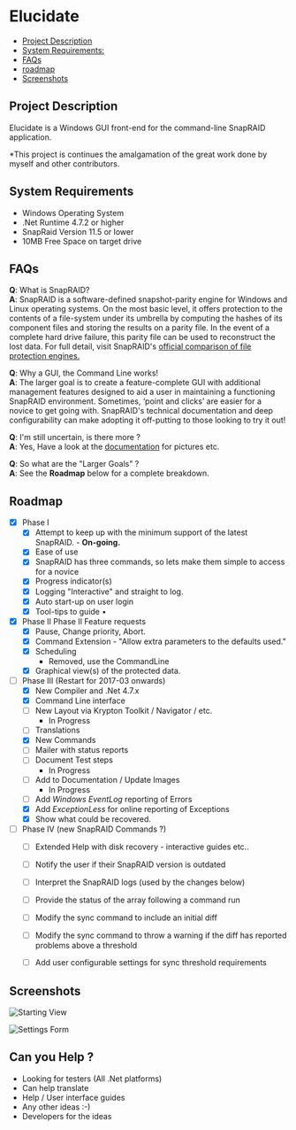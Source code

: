 ﻿# Elucidate

- [Project Description](#project-description)
- [System Requirements:](#os-requirements)
- [FAQs](#faqs)
- [roadmap](#roadmap)
- [Screenshots](#screenshots)

## Project Description

Elucidate is a Windows GUI front-end for the command-line SnapRAID application.

*This project is continues the amalgamation of the great work done by myself and other contributors.

## System Requirements

- Windows Operating System
- .Net Runtime 4.7.2 or higher
- SnapRaid Version 11.5 or lower
- 10MB Free Space on target drive

## FAQs

**Q**: What is SnapRAID?<br/>
**A**: SnapRAID is a software-defined snapshot-parity engine for Windows and Linux operating systems. On the most basic level, it offers protection to the contents of a file-system under its umbrella by computing the hashes of its component files and storing the results on a parity file. In the event of a complete hard drive failure, this parity file can be used to reconstruct the lost data. For full detail, visit SnapRAID's [official comparison of file protection engines.](http://snapraid.sourceforge.net/compare.html)

**Q**: Why a GUI, the Command Line works!<br/>
**A**: The larger goal is to create a feature-complete GUI with additional management features designed to aid a user in maintaining a functioning SnapRAID environment. Sometimes, ‘point and clicks’ are easier for a novice to get going with. SnapRAID's technical documentation and deep configurability can make adopting it off-putting to those looking to try it out!

**Q**: I'm still uncertain, is there more ?<br/>
**A**: Yes, Have a look at the [documentation](./docs/Documentation.md) for pictures etc.

**Q**: So what are the "Larger Goals" ?<br/>
**A**: See the __Roadmap__ below for a complete breakdown.

## Roadmap

- [x] Phase I
  - [x] Attempt to keep up with the minimum support of the latest SnapRAID. - __On-going.__
  - [x] Ease of use
  - [x] SnapRAID has three commands, so lets make them simple to access for a novice 
  - [x] Progress indicator(s) 
  - [x] Logging "Interactive" and straight to log. 
  - [x] Auto start-up on user login 
  - [x] Tool-tips to guide •	

- [x] Phase II Phase II Feature requests
  - [x] Pause, Change priority, Abort.
  - [x] Command Extension - "Allow extra parameters to the defaults used."
  - [x] Scheduling 
    - Removed, use the CommandLine
  - [x] Graphical view(s) of the protected data.

- [ ] Phase III (Restart for 2017-03 onwards)
  - [x] New Compiler and .Net 4.7.x	
  - [x] Command Line interface
  - [ ] New Layout via Krypton Toolkit / Navigator / etc. 
    - In Progress
  - [ ] Translations 
  - [x] New Commands
  - [ ] Mailer with status reports
  - [ ] Document Test steps
    - In Progress
  - [ ] Add to Documentation / Update Images
    - In Progress
  - [ ] Add _Windows EventLog_ reporting of Errors
  - [x] Add _ExceptionLess_ for online reporting of Exceptions
  - [x] Show what could be recovered. 

- [ ] Phase IV (new SnapRAID Commands ?) 
  - [ ] Extended Help with disk recovery - interactive guides etc.. 
  - [ ] Notify the user if their SnapRAID version is outdated
  - [ ] Interpret the SnapRAID logs (used by the changes below)
  - [ ] Provide the status of the array following a command run
  - [ ] Modify the sync command to include an initial diff
  - [ ] Modify the sync command to throw a warning if the diff has reported problems above a threshold
  - [ ] Add user configurable settings for sync threshold requirements


## Screenshots

![Starting View](./Images/starting_view.png)

![Settings Form](./Images/Settings_Form.png)


## Can you Help ? 
- Looking for testers (All .Net platforms) 
- Can help translate 
- Help / User interface guides 
- Any other ideas :-) 
- Developers for the ideas 
